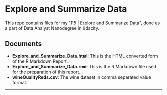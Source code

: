 Explore and Summarize Data
==========================

This repo contains files for my "P5 | Explore and Summarize Data", done as a part of Data Analyst Nanodegree in Udacity.



Documents
---------

*  **Explore_and_Summarize_Data.html**: This is the HTML converted form of the R Markdown Report.
*  **Explore_and_Summarize_Data.rmd**: This is the R Markdown file used for the preparation of this report.
*  **wineQualityReds.csv**: The wine dataset in comma separated value format.

---